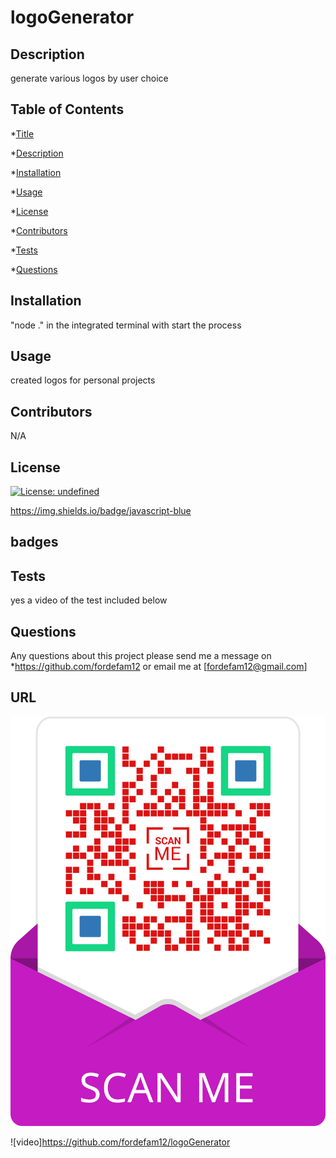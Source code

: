 
# logoGenerator



## Description

 generate various logos by user choice

## Table of Contents
*[Title](#title)

*[Description](#description)
    
*[Installation](#installation)
    
*[Usage](#usage)
    
*[License](#license)
    
*[Contributors](#contributor)
    
*[Tests](#test)
    
*[Questions](#questions)
    

## Installation

"node ." in the integrated terminal with start the process

## Usage

created logos for personal projects

## Contributors
N/A

## License
[![License: undefined](https://img.shields.io/badge/License-Open_Software_License_3.0-brightgreen.svg)](https://opensource.org/licenses/Open_Software_License_3.0)

https://img.shields.io/badge/javascript-blue


## badges

## Tests
yes a video of the test included below

## Questions
Any questions about this project please send me a message on *https://github.com/fordefam12 or email me at [fordefam12@gmail.com]
  
## URL
 ![QR code](<frame (1).png>)

 ![video]https://github.com/fordefam12/logoGenerator